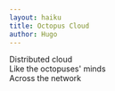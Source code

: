 ```yaml
---
layout: haiku
title: Octopus Cloud
author: Hugo
---
```


Distributed cloud <br>
Like the octopuses' minds <br>
Across the network <br>
